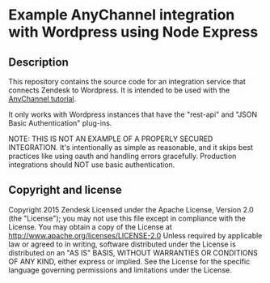 # Example AnyChannel integration with Wordpress using Node Express

## Description
This repository contains the source code for an integration service that connects
Zendesk to Wordpress.  It is intended to be used with the [AnyChannel tutorial](https://help.zendesk.com/hc/en-us/articles/229137767-Channel-framework-startup-tutorial-Overview).

It only works with Wordpress instances that have the "rest-api" and "JSON Basic Authentication"
plug-ins.

NOTE: THIS IS NOT AN EXAMPLE OF A PROPERLY SECURED INTEGRATION.  It's intentionally as simple as reasonable, and it skips best practices like using oauth and handling errors gracefully.  Production integrations should NOT use basic authentication.

## Copyright and license
Copyright 2015 Zendesk
Licensed under the Apache License, Version 2.0 (the "License"); you may not use this file except in compliance with the License.
You may obtain a copy of the License at
http://www.apache.org/licenses/LICENSE-2.0
Unless required by applicable law or agreed to in writing, software distributed under the License is distributed on an "AS IS" BASIS, WITHOUT WARRANTIES OR CONDITIONS OF ANY KIND, either express or implied. See the License for the specific language governing permissions and limitations under the License.
